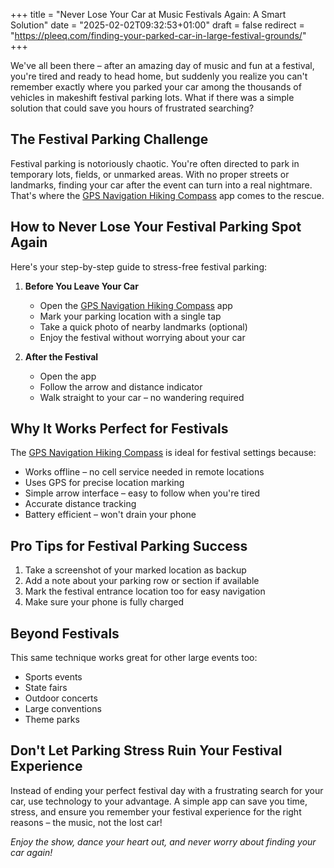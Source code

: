 +++
title = "Never Lose Your Car at Music Festivals Again: A Smart Solution"
date = "2025-02-02T09:32:53+01:00"
draft = false
redirect = "https://pleeq.com/finding-your-parked-car-in-large-festival-grounds/"
+++

We've all been there – after an amazing day of music and fun at a festival, you're tired and ready to head home, but suddenly you realize you can't remember exactly where you parked your car among the thousands of vehicles in makeshift festival parking lots. What if there was a simple solution that could save you hours of frustrated searching?

## The Festival Parking Challenge

Festival parking is notoriously chaotic. You're often directed to park in temporary lots, fields, or unmarked areas. With no proper streets or landmarks, finding your car after the event can turn into a real nightmare. That's where the [GPS Navigation Hiking Compass](https://apps.apple.com/us/app/gps-navigation-hiking-compass/id791684332) app comes to the rescue.

## How to Never Lose Your Festival Parking Spot Again

Here's your step-by-step guide to stress-free festival parking:

1. **Before You Leave Your Car**
   - Open the [GPS Navigation Hiking Compass](https://apps.apple.com/us/app/gps-navigation-hiking-compass/id791684332) app
   - Mark your parking location with a single tap
   - Take a quick photo of nearby landmarks (optional)
   - Enjoy the festival without worrying about your car

2. **After the Festival**
   - Open the app
   - Follow the arrow and distance indicator
   - Walk straight to your car – no wandering required

## Why It Works Perfect for Festivals

The [GPS Navigation Hiking Compass](https://apps.apple.com/us/app/gps-navigation-hiking-compass/id791684332) is ideal for festival settings because:
- Works offline – no cell service needed in remote locations
- Uses GPS for precise location marking
- Simple arrow interface – easy to follow when you're tired
- Accurate distance tracking
- Battery efficient – won't drain your phone

## Pro Tips for Festival Parking Success

1. Take a screenshot of your marked location as backup
2. Add a note about your parking row or section if available
3. Mark the festival entrance location too for easy navigation
4. Make sure your phone is fully charged

## Beyond Festivals

This same technique works great for other large events too:
- Sports events
- State fairs
- Outdoor concerts
- Large conventions
- Theme parks

## Don't Let Parking Stress Ruin Your Festival Experience

Instead of ending your perfect festival day with a frustrating search for your car, use technology to your advantage. A simple app can save you time, stress, and ensure you remember your festival experience for the right reasons – the music, not the lost car!

*Enjoy the show, dance your heart out, and never worry about finding your car again!*